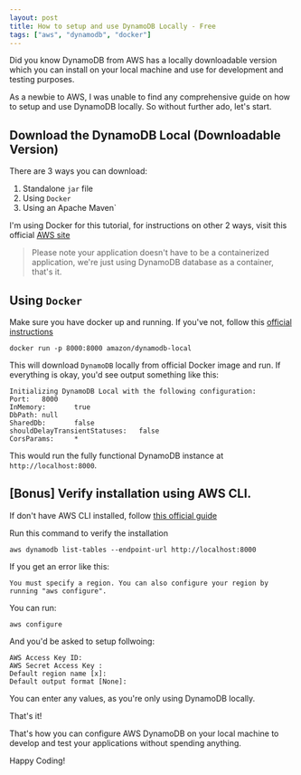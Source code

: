```yaml
---
layout: post
title: How to setup and use DynamoDB Locally - Free
tags: ["aws", "dynamodb", "docker"]
---
```


Did you know DynamoDB from AWS has a locally downloadable version which you can install on your local machine and use for development and testing purposes.

As a newbie to AWS, I was unable to find any comprehensive guide on how to setup and use DynamoDB locally. So without further ado, let's start.

## Download the DynamoDB Local (Downloadable Version)
There are 3 ways you can download:
1. Standalone `jar` file
2. Using `Docker`
3. Using an Apache Maven`

I'm using Docker for this tutorial, for instructions on other 2 ways, visit this official [AWS site](https://docs.aws.amazon.com/amazondynamodb/latest/developerguide/DynamoDBLocal.DownloadingAndRunning.html)

> Please note your application doesn't have to be a containerized application, we're just using DynamoDB database as a container, that's it.

## Using `Docker`
Make sure you have docker up and running. If you've not, follow this [official instructions](https://docs.docker.com/desktop/)

````shell
docker run -p 8000:8000 amazon/dynamodb-local
````

This will download `DynamoDB` locally from official Docker image and run.
If everything is okay, you'd see output something like this:

````shell
Initializing DynamoDB Local with the following configuration:
Port:   8000
InMemory:       true
DbPath: null
SharedDb:       false
shouldDelayTransientStatuses:   false
CorsParams:     *
````

This would run the fully functional DynamoDB instance at `http://localhost:8000`.

## [Bonus] Verify installation using AWS CLI.
If don't have AWS CLI installed, follow [this official guide](https://docs.aws.amazon.com/cli/latest/userguide/cli-chap-install.html)

Run this command to verify the installation

````shell
aws dynamodb list-tables --endpoint-url http://localhost:8000
````

If you get an error like this:
````shell
You must specify a region. You can also configure your region by running "aws configure".
````
You can run:

````shell 
aws configure
````
And you'd be asked to setup follwoing:

````shell
AWS Access Key ID:
AWS Secret Access Key :
Default region name [x]:
Default output format [None]:
````
You can enter any values, as you're only using DynamoDB locally.

That's it!

That's how you can configure AWS DynamoDB on your local machine to develop and test your applications without spending anything.

Happy Coding!
